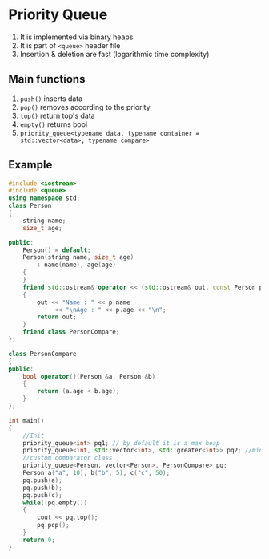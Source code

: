 # Priority Queue

1. It is implemented via binary heaps
2. It is part of `<queue>` header file
3. Insertion & deletion are fast (logarithmic time complexity)

## Main functions

1. `push()` inserts data
2. `pop()` removes according to the priority
3. `top()` return top's data
4. `empty()` returns bool
5. `priority_queue<typename data, typename container = std::vector<data>, typename compare>`

## Example

```c++
#include <iostream>
#include <queue>
using namespace std;
class Person
{
	string name;
	size_t age;

public:
	Person() = default;
	Person(string name, size_t age)
		: name(name), age(age)
	{
	}
	friend std::ostream& operator << (std::ostream& out, const Person p)
	{
		out << "Name : " << p.name
			 << "\nAge : " << p.age << "\n";
		return out;
	}
	friend class PersonCompare;
};

class PersonCompare
{
public:
	bool operator()(Person &a, Person &b)
	{
		return (a.age < b.age);
	}
};

int main()
{
    //Init
    priority_queue<int> pq1; // by default it is a max heap
    priority_queue<int, std::vector<int>, std::greater<int>> pq2; //min heap
    //custom comparator class
	priority_queue<Person, vector<Person>, PersonCompare> pq;
	Person a("a", 10), b("b", 5), c("c", 50);
	pq.push(a);
	pq.push(b);
	pq.push(c);
	while(!pq.empty())
	{
		cout << pq.top();
		pq.pop();
	}
    return 0;
}
```
